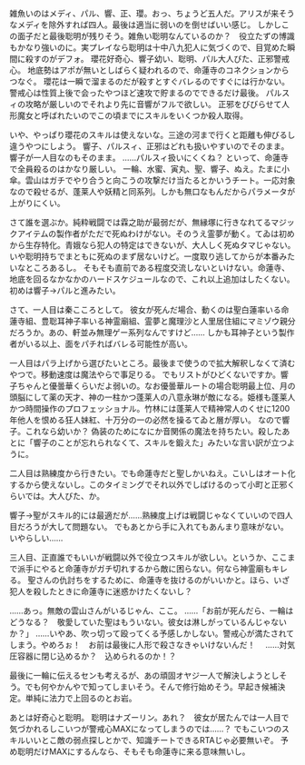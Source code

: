 雑魚いのはメディ、パル、響、正、瓔。おっ、ちょうど五人だ。アリスが来そうなメディを除外すれば四人。最後は適当に弱いのを倒せばいい感じ。
しかしこの面子だと最後聡明が残りそう。雑魚い聡明なんているのか？　役立たずの博識もかなり強いのに。実プレイなら聡明は十中八九犯人に気づくので、目覚めた瞬間に殺すのがデフォ。
瓔花好奇心、響子幼い、聡明、パル大人びた、正邪警戒心。
地底勢はアポが無いとしばらく疑われるので、命蓮寺のコネクションからつなぐ。
瓔花は一瞬で溜まるのだが殺すとすぐバレるのですぐには行かない。
警戒心は性質上後で会ったやつほど速攻で貯まるのでできるだけ最後。
パルスィの攻略が厳しいのでそれより先に音響がフルで欲しい。
正邪をびびらせて人形魔女と呼ばれたいのでこの頃までにスキルをいくつか殺人取得。

いや、やっぱり瓔花のスキルは使えないな。三途の河まで行くと距離も伸びるし違うやつにしよう。
響子、パルスィ、正邪はどれも扱いやすいのでそのまま。響子が一人目なのもそのまま。
……パルスィ扱いにくくね？
といって、命蓮寺で全員殺るのはかなり厳しい。
一輪、水蜜、寅丸、聖、響子、ぬえ。たまに小傘。雲山はガチでやり合うと向こうの攻撃だけ当たるとかいうチート。一応対象なので殺せるが、蓬莱人や妖精と同系列。しかも無口なもんだからパラメータが上がりにくい。


さて誰を選ぶか。純粋戦闘では霖之助が最弱だが、無縁塚に行きなれてるマジックアイテムの製作者がただで死ぬわけがない。そのうえ霊夢が動く。てゐは初めから生存特化。青娥なら犯人の特定はできないが、大人しく死ぬタマじゃない。いや聡明持ちでまともに死ぬのまず居ないけど。一度取り逃してからが本番みたいなところあるし。
そもそも直前である程度交流しないといけない。命蓮寺、地底を回るなかなかのハードスケジュールなので、これ以上追加はしたくない。
初めは響子→パルと進みたい。

さて、一人目は秦こころとして。
彼女が死んだ場合、動くのは聖白蓮率いる命蓮寺組、豊聡耳神子率いる神霊廟組、霊夢と魔理沙と人里居住組にマミゾウ親分だろうか。あの、軒並み無理ゲー系列なんですけど……
しかも耳神子という製作者がいる以上、面をパチればバレる可能性が高い。





一人目はパラ上げから選びたいところ。最後まで使うので拡大解釈しなくて済むやつで。移動速度は魔法やらで事足りる。
でもリストがひどくないですか。響子ちゃんと優曇華くらいだよ弱いの。なお優曇華ルートの場合聡明最上位、月の頭脳にして薬の天才、神の一柱かつ蓬莱人の八意永琳が敵になる。姫様も蓬莱人かつ時間操作のプロフェッショナル。竹林には蓬莱人で精神常人のくせに1200年他人を恨める狂人妹紅、十万分の一の必然を操るてゐと層が厚い。
なので響子。これなら幼いか？
偽装のためになにか音関係の魔法を持ちたい。殺したあとに「響子のことが忘れられなくて、スキルを鍛えた」みたいな言い訳が立つように。

二人目は熟練度から行きたい。でも命蓮寺だと聖しかいねえ。こいしはオート化するから使えないし。このタイミングでそれ以外でしばけるのって小町と正邪くらいでは。大人びた、か。


響子→聖がスキル的には最適だが……熟練度上げは戦闘じゃなくていいので四人目だろうが大して問題ない。
でもあとから手に入れてもあんまり意味がない。いやらしい……


三人目、正直誰でもいいが戦闘以外で役立つスキルが欲しい。というか、ここまで派手にやると命蓮寺がガチ切れするから敵に困らない。何なら神霊廟もキレる。
聖さんの仇討ちをするために、命蓮寺を抜けるのがいいかと。ほら、いざ犯人を殺したときに命蓮寺に迷惑かけたくないし？

……あっ。無敵の雲山さんがいるじゃん、ここ。
……「お前が死んだら、一輪はどうなる？　敬愛していた聖はもういない。彼女は淋しがっているんじゃないか？」
……いやあ、吹っ切って殴ってくる予感しかしない。警戒心が満たされてしまう。やめろぉ！　お前は最後に人形で殺さなきゃいけないんだ！　
……対気圧容器に閉じ込めるか？　込められるのか！？


最後に一輪に伝えるセンも考えるが、あの頑固オヤジ一人で解決しようとしそう。でも何やかんやで知ってしまいそう。そんで修行始めそう。早起き候補決定。単純に法力で上回るのとお岩。


あとは好奇心と聡明。
聡明はナズーリン。あれ？　彼女が居たんでは一人目で気づかれるしこいつが警戒心MAXになってしまうのでは……？
でもこいつのスキルいいとこ敵の弱点探しとかで、知識チートできるRTAじゃ必要無いぞ。
予め聡明だけMAXにするんなら、そもそも命蓮寺に来る意味無いし。



